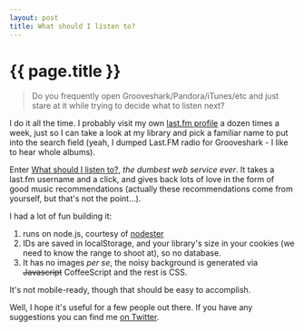 ```yaml
---
layout: post
title: What should I listen to?
---
```


{{ page.title }}
================

> Do you frequently open Grooveshark/Pandora/iTunes/etc and just stare at it while trying to decide what to listen next?

I do it all the time. I probably visit my own [last.fm profile](http://last.fm/user/superbife) a dozen times a week, just so I can take a look at my library and pick a familiar name to put into the search field (yeah, I dumped Last.FM radio for Grooveshark - I like to hear whole albums).

Enter [What should I listen to?](http://listen.to.ricardo.cc/), _the dumbest web service ever_. It takes a last.fm username and a click, and gives back lots of love in the form of good music recommendations (actually these recommendations come from yourself, but that's not the point...).

I had a lot of fun building it:

1. runs on node.js, courtesy of [nodester](http://nodester.com)
2. IDs are saved in localStorage, and your library's size in your cookies (we need to know the range to shoot at), so no database.
3. It has no images *per se*, the noisy background is generated via ~~Javascript~~ CoffeeScript and the rest is CSS.

It's not mobile-ready, though that should be easy to accomplish.

Well, I hope it's useful for a few people out there. If you have any suggestions you can find me [on Twitter](http://twitter.com/ricardobeat).
